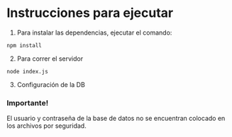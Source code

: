 # Instrucciones para ejecutar
 1. Para instalar las dependencias, ejecutar el comando:
 
`npm install`

2. Para correr el servidor

`node index.js`

3. Configuración de la DB

### Importante!
El usuario y contraseña de la base de datos no se encuentran colocado en los archivos por seguridad. 